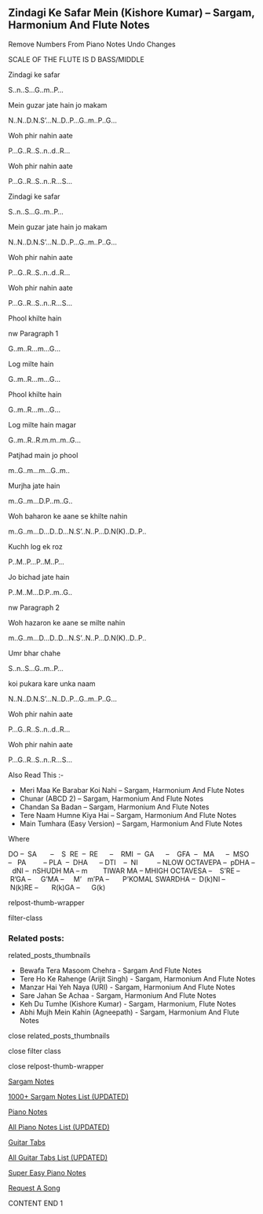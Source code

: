 
## Zindagi Ke Safar Mein (Kishore Kumar) – Sargam, Harmonium And Flute Notes

Remove Numbers From Piano Notes
Undo Changes

SCALE OF THE FLUTE IS D BASS/MIDDLE

Zindagi ke safar

S..n..S…G..m..P…

Mein guzar jate hain jo makam

N..N..D.N.S’…N..D..P…G..m..P..G…

Woh phir nahin aate

P…G..R..S..n..d..R…

Woh phir nahin aate

P…G..R..S..n..R…S…

Zindagi ke safar

S..n..S…G..m..P…

Mein guzar jate hain jo makam

N..N..D.N.S’…N..D..P…G..m..P..G…

Woh phir nahin aate

P…G..R..S..n..d..R…

Woh phir nahin aate

P…G..R..S..n..R…S…

Phool khilte hain

nw Paragraph 1

G..m..R…m…G…

Log milte hain

G..m..R…m…G…

Phool khilte hain

G..m..R…m…G…

Log milte hain magar

G..m..R..R.m.m..m..G…

Patjhad main jo phool

m..G..m…m…G..m..

Murjha jate hain

m..G..m…D.P..m..G..

Woh baharon ke aane se khilte nahin

m..G..m…D…D..D…N.S’..N..P…D.N(K)..D..P..

Kuchh log ek roz

P..M..P…P..M..P…

Jo bichad jate hain

P..M..M…D.P..m..G..

nw Paragraph 2

Woh hazaron ke aane se milte nahin

m..G..m…D…D..D…N.S’..N..P…D.N(K)..D..P..

Umr bhar chahe

S..n..S…G..m..P…

koi pukara kare unka naam

N..N..D.N.S’…N..D..P…G..m..P..G…

Woh phir nahin aate

P…G..R..S..n..d..R…

Woh phir nahin aate

P…G..R..S..n..R…S…

Also Read This :-

* Meri Maa Ke Barabar Koi Nahi – Sargam, Harmonium And Flute Notes
* Chunar (ABCD 2) – Sargam, Harmonium And Flute Notes
* Chandan Sa Badan – Sargam, Harmonium And Flute Notes
* Tere Naam Humne Kiya Hai – Sargam, Harmonium And Flute Notes
* Main Tumhara (Easy Version) – Sargam, Harmonium And Flute Notes

Where

DO –  SA       –    S  RE  –  RE      –    RMI  –  GA      –    GFA  –   MA      –  MSO  –   PA         – PLA  –  DHA      – DTI    –  NI          – NLOW OCTAVEPA –  pDHA –  dNI –  nSHUDH MA – m        TIWAR MA – MHIGH OCTAVESA –    S’RE –     R’GA –     G’MA –     M’   m’PA –       P’KOMAL SWARDHA –  D(k)NI –       N(k)RE –       R(k)GA –      G(k)

relpost-thumb-wrapper

filter-class

### Related posts:

related_posts_thumbnails

* Bewafa Tera Masoom Chehra - Sargam And Flute Notes
* Tere Ho Ke Rahenge (Arijit Singh) - Sargam, Harmonium And Flute Notes
* Manzar Hai Yeh Naya (URI) - Sargam, Harmonium And Flute Notes
* Sare Jahan Se Achaa - Sargam, Harmonium And Flute Notes
* Keh Du Tumhe (Kishore Kumar) - Sargam, Harmonium, Flute Notes
* Abhi Mujh Mein Kahin (Agneepath) - Sargam, Harmonium And Flute Notes

close related_posts_thumbnails

close filter class

close relpost-thumb-wrapper

[Sargam Notes](https://www.notationsworld.com/sargam-notes.html)

[1000+ Sargam Notes List (UPDATED)](https://www.notationsworld.com/all-songs-list-sargam-notes.html)

[Piano Notes](https://www.notationsworld.com/piano-notes.html)

[All Piano Notes List (UPDATED)](https://www.notationsworld.com/all-songs-list-piano-notes.html)

[Guitar Tabs](https://www.notationsworld.com/guitar-tabs.html)

[All Guitar Tabs List (UPDATED)](https://www.notationsworld.com/all-songs-list-guitar-tabs.html)

[Super Easy Piano Notes](https://studywall.in/)

[Request A Song](https://www.notationsworld.com/request-a-song.html)

CONTENT END 1

